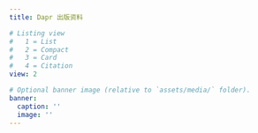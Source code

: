```yaml
---
title: Dapr 出版资料

# Listing view
#   1 = List
#   2 = Compact
#   3 = Card
#   4 = Citation
view: 2

# Optional banner image (relative to `assets/media/` folder).
banner:
  caption: ''
  image: ''
---
```

